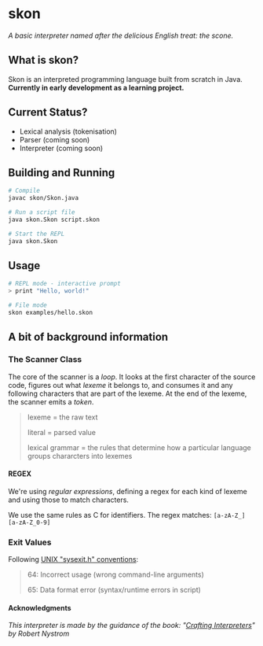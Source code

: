 # skon
*A basic interpreter named after the delicious English treat: the scone.*


## What is skon?

Skon is an interpreted programming language built from scratch in Java. **Currently in early development as a learning project.**


## Current Status?

- Lexical analysis (tokenisation)
- Parser (coming soon)
- Interpreter (coming soon)


## Building and Running
```bash
# Compile
javac skon/Skon.java

# Run a script file
java skon.Skon script.skon

# Start the REPL
java skon.Skon
```
## Usage
```bash
# REPL mode - interactive prompt
> print "Hello, world!"

# File mode
skon examples/hello.skon
```

## A bit of background information

### The Scanner Class

The core of the scanner is a *loop*. It looks at the first character of the source code, figures out what *lexeme* it belongs to, and consumes it and any following characters that are part of the lexeme. At the end of the lexeme, the scanner emits a *token*.

> lexeme = the raw text
> 
> literal = parsed value
> 
> lexical grammar = the rules that determine how a particular language groups chararcters into lexemes

#### REGEX

We're using *regular expressions*, defining a regex for each kind of lexeme and using those to match characters.

We use the same rules as C for identifiers. The regex matches: 
```[a-zA-Z_][a-zA-Z_0-9]```


### Exit Values

Following [UNIX "sysexit.h" conventions](https://manpages.ubuntu.com/manpages/noble/man3/sysexits.h.3head.html):


> 64: Incorrect usage (wrong command-line arguments)
>
> 65: Data format error (syntax/runtime errors in script)


#### Acknowledgments

*This interpreter is made by the guidance of the book: "[Crafting Interpreters](https://craftinginterpreters.com)" by Robert Nystrom*